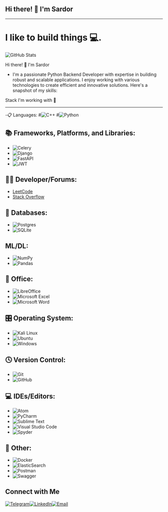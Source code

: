 ## Hi there! 👋 I'm Sardor
_____________________________________________________________________________________________________________________________________________________________________________________________________________________
#                                                         I like to build things 💻.

![GitHub Stats](https://github-readme-stats.vercel.app/api?username=SardorPyDew&count_private=true&show_icons=true&theme=react&border_radius=10)  

Hi there! 👋 I'm Sardor

- I'm a passionate Python Backend Developer with expertise in building robust and scalable applications. I enjoy working with various technologies to create efficient and innovative solutions. Here's a snapshot of my skills:
  
Stack I'm working with 💼
_____________________________________________________________________________________________________________________________________________________________________________________________________________________
-📋 Languages:
#![C++](https://img.shields.io/badge/C%2B%2B-00599C?style=flat-square&logo=c%2B%2B&logoColor=white)
#![Python](https://img.shields.io/badge/Python-3776AB?style=flat-square&logo=python&logoColor=white)

## 📚 Frameworks, Platforms, and Libraries:
- ![Celery](https://img.shields.io/badge/Celery-000000?style=flat-square&logo=celery&logoColor=white)
- ![Django](https://img.shields.io/badge/Django-092E20?style=flat-square&logo=django&logoColor=white)
- ![FastAPI](https://img.shields.io/badge/FastAPI-009688?style=flat-square&logo=fastapi&logoColor=white)
- ![JWT](https://img.shields.io/badge/JWT-000000?style=flat-square&logo=json-web-tokens&logoColor=white)

## 🧑‍💻 Developer/Forums:
- [LeetCode](https://leetcode.com/)
- [Stack Overflow](https://stackoverflow.com/)

## 💾 Databases:
- ![Postgres](https://img.shields.io/badge/Postgres-336791?style=flat-square&logo=postgresql&logoColor=white)
- ![SQLite](https://img.shields.io/badge/SQLite-003B57?style=flat-square&logo=sqlite&logoColor=white)

## ML/DL:
- ![NumPy](https://img.shields.io/badge/NumPy-013243?style=flat-square&logo=numpy&logoColor=white)
- ![Pandas](https://img.shields.io/badge/Pandas-150458?style=flat-square&logo=pandas&logoColor=white)

## 🏢 Office:
- ![LibreOffice](https://img.shields.io/badge/LibreOffice-18A303?style=flat-square&logo=libreoffice&logoColor=white)
- ![Microsoft Excel](https://img.shields.io/badge/Microsoft_Excel-217346?style=flat-square&logo=microsoft-excel&logoColor=white)
- ![Microsoft Word](https://img.shields.io/badge/Microsoft_Word-2B579A?style=flat-square&logo=microsoft-word&logoColor=white)

## 🎛️ Operating System:
- ![Kali Linux](https://img.shields.io/badge/Kali_Linux-557C8B?style=flat-square&logo=kali-linux&logoColor=white)
- ![Ubuntu](https://img.shields.io/badge/Ubuntu-E95420?style=flat-square&logo=ubuntu&logoColor=white)
- ![Windows](https://img.shields.io/badge/Windows-0078D6?style=flat-square&logo=windows&logoColor=white)

## 🕓 Version Control:
- ![Git](https://img.shields.io/badge/Git-F05032?style=flat-square&logo=git&logoColor=white)
- ![GitHub](https://img.shields.io/badge/GitHub-181717?style=flat-square&logo=github&logoColor=white)

## 💻 IDEs/Editors:
- ![Atom](https://img.shields.io/badge/Atom-66595C?style=flat-square&logo=atom&logoColor=white)
- ![PyCharm](https://img.shields.io/badge/PyCharm-000000?style=flat-square&logo=pycharm&logoColor=white)
- ![Sublime Text](https://img.shields.io/badge/Sublime_Text-FF5722?style=flat-square&logo=sublime-text&logoColor=white)
- ![Visual Studio Code](https://img.shields.io/badge/Visual_Studio_Code-007ACC?style=flat-square&logo=visual-studio-code&logoColor=white)
- ![Spyder](https://img.shields.io/badge/Spyder-009B77?style=flat-square&logo=spyder&logoColor=white)

## 🥅 Other:
- ![Docker](https://img.shields.io/badge/Docker-2496ED?style=flat-square&logo=docker&logoColor=white)
- ![ElasticSearch](https://img.shields.io/badge/ElasticSearch-005571?style=flat-square&logo=elasticsearch&logoColor=white)
- ![Postman](https://img.shields.io/badge/Postman-F76935?style=flat-square&logo=postman&logoColor=white)
- ![Swagger](https://img.shields.io/badge/Swagger-85EA2D?style=flat-square&logo=swagger&logoColor=white)

## Connect with Me
[![Telegram](https://img.shields.io/badge/Telegram-26A5E4?style=flat-square&logo=telegram&logoColor=white)](https://t.me/Safaraliyev_S)[![LinkedIn](https://img.shields.io/badge/LinkedIn-0077B5?style=flat-square&logo=linkedin&logoColor=white)](https://www.linkedin.com/in/sardor-safaraliyev-44374328b/)[![Email](https://img.shields.io/badge/Email-EA4335?style=flat-square&logo=gmail&logoColor=white)](mailto:sardorsafaraliyev@icloud.com)



